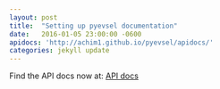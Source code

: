 ```yaml
---
layout: post
title:  "Setting up pyevsel documentation"
date:   2016-01-05 23:00:00 -0600
apidocs: 'http://achim1.github.io/pyevsel/apidocs/'
categories: jekyll update
---
```


Find the API docs now at:
[API docs][the_link]

[the_link]: {{page.apidocs}}



